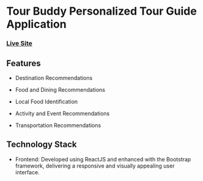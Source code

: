 # Tour Buddy Personalized Tour Guide Application

### [Live Site](https://himashawijewickrama.github.io/2022-2023_Research_Website/)


## Features
- Destination Recommendations

- Food and Dining Recommendations

- Local Food Identification

- Activity and Event Recommendations

- Transportation Recommendations

## Technology Stack

- Frontend: Developed using ReactJS and enhanced with the Bootstrap framework, delivering a responsive and visually appealing user interface.
